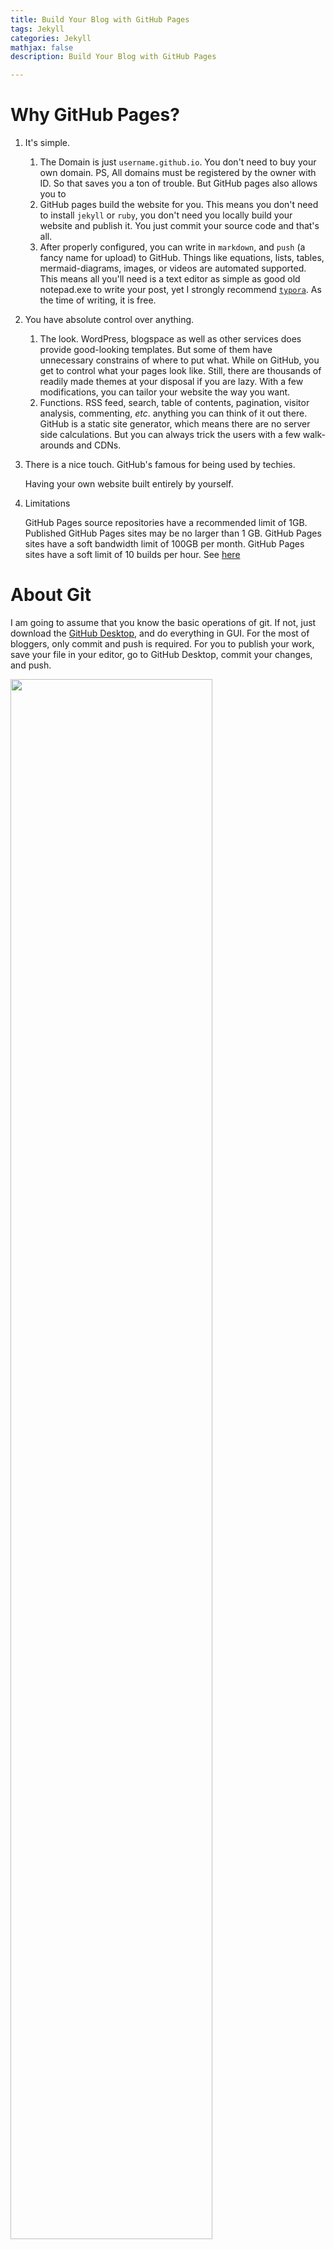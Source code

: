 ```yaml
---
title: Build Your Blog with GitHub Pages
tags: Jekyll
categories: Jekyll
mathjax: false
description: Build Your Blog with GitHub Pages

---
```


# Why GitHub Pages?

1. It's simple.

   1. The Domain is just `username.github.io`. You don't need to buy your own domain. PS, All domains must be registered by the owner with ID. So that saves you a ton of trouble. But GitHub pages also allows you to 
   2. GitHub pages build the website for you. This means you don't need to install `jekyll` or `ruby`, you don't need you locally build your website and publish it. You just commit your source code and that's all. 
   3. After properly configured, you can write in `markdown`, and `push` (a fancy name for upload) to GitHub.  Things like equations, lists, tables, mermaid-diagrams, images, or videos are automated supported. This means all you'll need is a text editor as simple as good old notepad.exe to write your post, yet I strongly recommend [`typora`](https://www.typora.io/). As the time of writing, it is free.

2. You have absolute control over anything.

   1. The look. WordPress, blogspace as well as other services does provide good-looking templates. But some of them have unnecessary constrains of where to put what. While on GitHub, you get to control what your pages look like. Still, there are thousands of readily made themes at your disposal if you are lazy. With a few modifications, you can tailor your website the way you want.
   2. Functions. RSS feed, search, table of contents, pagination, visitor analysis, commenting, *etc*. anything you can think of it out there. GitHub is a static site generator, which means there are no server side calculations. But you can always trick the users with a few walk-arounds and CDNs.

3. There is a nice touch. GitHub's famous for being used by techies.

   Having your own website built entirely by yourself.

4. Limitations

   GitHub Pages source repositories have a recommended limit of 1GB. Published GitHub Pages sites may be no larger than 1 GB. GitHub Pages sites have a soft bandwidth limit of 100GB per month.	GitHub Pages sites have a soft limit of 10 builds per hour. See [here](https://help.github.com/articles/what-is-github-pages/#usage-limits)

    

# About Git

I am going to assume that you know the basic operations of git. If not, just download the [GitHub Desktop](https://desktop.github.com/), and do everything in GUI. For the most of bloggers, only commit and push is required. For you to publish your work, save your file in your editor, go to GitHub Desktop, commit your changes, and push.

<img src="" width="80%">

# Clone the The Repo

Clone the [repo](https://github.com/yk-liu/PointingToTheMoon) and publish it!

# What Should I Modify

Here is a list of files you need to modify

1. License.md: add your version of license at the beginning of the file.
2. Readme.md: add your description.
3. config.yml: fill in as much as you can.
4. index.html: fill in description and (if any) proposed posts.
5. register at [commentit.io](https://commentit.io/). This enables your website's comment feature.
6. secret/index.html: decrypt the page use password `ykliu`. And save the page locally. Choose your password, copy and paste the html into the input textbox, and download the page. Replace secret/index.html with the html file you downloaded. Now you have a encrypted page only you can use to encrypt your other pages!
7. Better google discovery: google site authentication. Just go to [webmaster](https://search.google.com/search-console?hl=en) and click `add property` and download the google authentication file, put in under the root of your repo. A few days later, you should be able to see your website in google search by searching `site:your-site-name.github.io` (no space in between).

After that, you should be able to enjoy your blogging!
